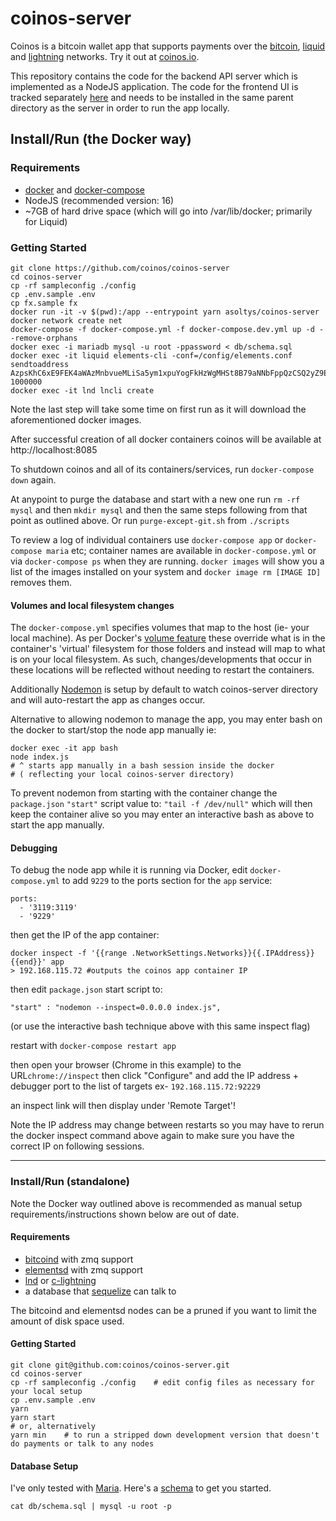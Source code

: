 # coinos-server

Coinos is a bitcoin wallet app that supports payments over the <a href="https://bitcoin.org">bitcoin</a>, <a href="https://blockstream.com/liquid/">liquid</a> and <a href="http://lightning.network/">lightning</a> networks. Try it out at <a href="https://coinos.io/">coinos.io</a>.

This repository contains the code for the backend API server which is implemented as a NodeJS application. The code for the frontend UI is tracked separately <a href="https://github.com/asoltys/coinos.io">here</a> and needs to be installed in the same parent directory as the server in order to run the app locally. 

## Install/Run (the Docker way)

### Requirements 

* <a href="https://docs.docker.com/get-docker/
">docker</a> and <a href="https://docs.docker.com/compose/install/">docker-compose</a>
* NodeJS (recommended version: 16)
* ~7GB of hard drive space (which will go into /var/lib/docker; primarily for Liquid)

### Getting Started

    git clone https://github.com/coinos/coinos-server
    cd coinos-server
    cp -rf sampleconfig ./config
    cp .env.sample .env
    cp fx.sample fx
    docker run -it -v $(pwd):/app --entrypoint yarn asoltys/coinos-server
    docker network create net
    docker-compose -f docker-compose.yml -f docker-compose.dev.yml up -d --remove-orphans
    docker exec -i mariadb mysql -u root -ppassword < db/schema.sql   
    docker exec -it liquid elements-cli -conf=/config/elements.conf sendtoaddress AzpsKhC6xE9FEK4aWAzMnbvueMLiSa5ym1xpuYogFkHzWgMHSt8B79aNNbFppQzCSQ2yZ9E4nL6RQJU7 1000000
    docker exec -it lnd lncli create

Note the last step will take some time on first run as it will download the aforementioned docker images.

After successful creation of all docker containers coinos will be available at http://localhost:8085 

To shutdown coinos and all of its containers/services, run `docker-compose down` again.  

At anypoint to purge the database and start with a new one run `rm -rf mysql` and then `mkdir mysql` and then the same steps following from that point as outlined above.   Or run `purge-except-git.sh` from `./scripts`

To review a log of individual containers use `docker-compose app` or `docker-compose maria` etc; container names are available in `docker-compose.yml` or via `docker-compose ps` when they are running.  `docker images` will show you a list of the images installed on your system and `docker image rm [IMAGE ID]` removes them.

#### Volumes and local filesystem changes

The `docker-compose.yml` specifies volumes that map to the host (ie- your local machine).  As per Docker's <a href="https://docs.docker.com/storage/volumes/">volume feature</a> these override what is in the container's 'virtual' filesystem for those folders and instead will map to what is on your local filesystem.  As such, changes/developments that occur in these locations will be reflected without needing to restart the containers. 

Additionally <a href="https://github.com/remy/nodemon">Nodemon</a> is setup by default to watch coinos-server directory and will auto-restart the app as changes occur. 

Alternative to allowing nodemon to manage the app, you may enter bash on the docker to start/stop the node app manually ie: 

    docker exec -it app bash
    node index.js 
    # ^ starts app manually in a bash session inside the docker
    # ( reflecting your local coinos-server directory)


To prevent nodemon from starting with the container change the `package.json` `"start"` script value to: `"tail -f /dev/null"` which will then keep the container alive so you may enter an interactive bash as above to start the app manually. 

#### Debugging

To debug the node app while it is running via Docker, edit `docker-compose.yml` to add `9229` to the ports section for the `app` service: 

    ports:
      - '3119:3119'
      - '9229'

then get the IP of the app container: 

    docker inspect -f '{{range .NetworkSettings.Networks}}{{.IPAddress}}{{end}}' app
    > 192.168.115.72 #outputs the coinos app container IP

then edit `package.json` start script to: 

    "start" : "nodemon --inspect=0.0.0.0 index.js",

(or use the interactive bash technique above with this same inspect flag)

restart with `docker-compose restart app`

then open your browser (Chrome in this example) to the URL`chrome://inspect` then click "Configure" and add the IP address + debugger port to the list of targets ex- `192.168.115.72:92229`

an inspect link will then display under 'Remote Target'!

  Note the IP address may change between restarts so you may have to rerun the docker inspect command above again to make sure you have the correct IP on following sessions. 

----

### Install/Run (standalone)

Note the Docker way outlined above is recommended as manual setup requirements/instructions shown below are out of date. 


#### Requirements

* <a href="https://github.com/bitcoin/bitcoin">bitcoind</a> with zmq support
* <a href="https://github.com/ElementsProject/elements">elementsd</a> with zmq support
* <a href="https://github.com/lightningnetwork/lnd">lnd</a> or <a href="https://github.com/elementsproject/lightning">c-lightning</a>
* a database that <a href="https://github.com/sequelize/sequelize">sequelize</a> can talk to

The bitcoind and elementsd nodes can be a pruned if you want to limit the amount of disk space used.

#### Getting Started

    git clone git@github.com:coinos/coinos-server.git
    cd coinos-server
    cp -rf sampleconfig ./config    # edit config files as necessary for your local setup
    cp .env.sample .env
    yarn
    yarn start 
    # or, alternatively
    yarn min    # to run a stripped down development version that doesn't do payments or talk to any nodes

#### Database Setup

I've only tested with <a href="https://mariadb.org/">Maria</a>. Here's a [schema](https://github.com/asoltys/coinos-server/blob/master/db/schema.sql) to get you started.

    cat db/schema.sql | mysql -u root -p
